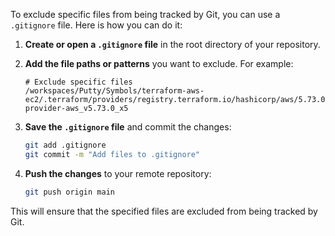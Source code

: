 To exclude specific files from being tracked by Git, you can use a `.gitignore` file. Here is how you can do it:

1. **Create or open a `.gitignore` file** in the root directory of your repository.

2. **Add the file paths or patterns** you want to exclude. For example:

    ```plaintext
    # Exclude specific files
    /workspaces/Putty/Symbols/terraform-aws-ec2/.terraform/providers/registry.terraform.io/hashicorp/aws/5.73.0/linux_amd64/terraform-provider-aws_v5.73.0_x5
    ```

3. **Save the `.gitignore` file** and commit the changes:

    ```bash
    git add .gitignore
    git commit -m "Add files to .gitignore"
    ```

4. **Push the changes** to your remote repository:

    ```bash
    git push origin main
    ```

This will ensure that the specified files are excluded from being tracked by Git.

